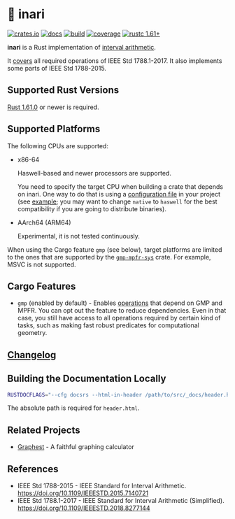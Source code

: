 # 🦊 inari

[![crates.io](https://img.shields.io/crates/v/inari.svg)](https://crates.io/crates/inari)
[![docs](https://img.shields.io/docsrs/inari)](https://docs.rs/inari)
[![build](https://img.shields.io/github/workflow/status/unageek/inari/build/main)](https://github.com/unageek/inari/actions?query=branch%3Amaster+workflow%3Abuild)
[![coverage](https://img.shields.io/coveralls/github/unageek/inari/main)](https://coveralls.io/github/unageek/inari?branch=main)
[![rustc 1.61+](https://img.shields.io/badge/rustc-1.61%2B-lightgrey)](https://blog.rust-lang.org/2022/05/19/Rust-1.61.0.html)

**inari** is a Rust implementation of [interval arithmetic](https://en.wikipedia.org/wiki/Interval_arithmetic).

It [covers](https://docs.rs/inari/latest/inari/_docs/conformance/index.html) all required operations of IEEE Std 1788.1-2017. It also implements some parts of IEEE Std 1788-2015.

## Supported Rust Versions

[Rust 1.61.0](https://blog.rust-lang.org/2022/05/19/Rust-1.61.0.html) or newer is required.

## Supported Platforms

The following CPUs are supported:

- x86-64

  Haswell-based and newer processors are supported.

  You need to specify the target CPU when building a crate that depends on inari. One way to do that is using a [configuration file](https://doc.rust-lang.org/cargo/reference/config.html) in your project (see [example](https://github.com/unageek/graphest/blob/main/.cargo/config.toml); you may want to change `native` to `haswell` for the best compatibility if you are going to distribute binaries).

- AArch64 (ARM64)

  Experimental, it is not tested continuously.

When using the Cargo feature `gmp` (see below), target platforms are limited to the ones that are supported by the [`gmp-mpfr-sys`](https://crates.io/crates/gmp-mpfr-sys) crate. For example, MSVC is not supported.

## Cargo Features

- `gmp` (enabled by default) - Enables [operations](https://docs.rs/inari/latest/inari/_docs/conformance/) that depend on GMP and MPFR. You can opt out the feature to reduce dependencies. Even in that case, you still have access to all operations required by certain kind of tasks, such as making fast robust predicates for computational geometry.

## [Changelog](CHANGELOG.md)

## Building the Documentation Locally

```bash
RUSTDOCFLAGS="--cfg docsrs --html-in-header /path/to/src/_docs/header.html" cargo doc --open
```

The absolute path is required for `header.html`.

## Related Projects

- [Graphest](https://github.com/unageek/graphest) - A faithful graphing calculator

## References

- IEEE Std 1788-2015 - IEEE Standard for Interval Arithmetic. https://doi.org/10.1109/IEEESTD.2015.7140721
- IEEE Std 1788.1-2017 - IEEE Standard for Interval Arithmetic (Simplified). https://doi.org/10.1109/IEEESTD.2018.8277144
